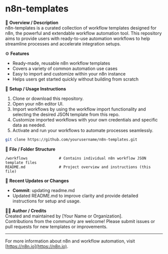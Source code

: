 # n8n-templates

📘 **Overview / Description**  
n8n-templates is a curated collection of workflow templates designed for n8n, the powerful and extendable workflow automation tool. This repository aims to provide users with ready-to-use automation workflows to help streamline processes and accelerate integration setups.

⚙️ **Features**  
- Ready-made, reusable n8n workflow templates  
- Covers a variety of common automation use cases  
- Easy to import and customize within your n8n instance  
- Helps users get started quickly without building from scratch

🚀 **Setup / Usage Instructions**  
1. Clone or download this repository.  
2. Open your n8n editor UI.  
3. Import workflows by using the workflow import functionality and selecting the desired JSON template from this repo.  
4. Customize imported workflows with your own credentials and specific data as needed.  
5. Activate and run your workflows to automate processes seamlessly.

```bash
git clone https://github.com/yourusername/n8n-templates.git
```

📂 **File / Folder Structure**  
```
/workflows              # Contains individual n8n workflow JSON template files
README.md               # Project overview and instructions (this file)
```

🧩 **Recent Updates or Changes**  
- **Commit**: updating readme.md  
- Updated README.md to improve clarity and provide detailed instructions for setup and usage.

👨‍💻 **Author / Credits**  
Created and maintained by [Your Name or Organization].  
Contributions from the community are welcome! Please submit issues or pull requests for new templates or improvements.

---

For more information about n8n and workflow automation, visit [https://n8n.io](https://n8n.io).